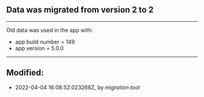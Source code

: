 ## Data was migrated from version **2** to **2**
---------

Old data was used in the app with:
 - app build number = 149
 - app version = 5.0.0

---------

## Modified:
 - 2022-04-04 16:08:52.023266Z, by _migration tool_
